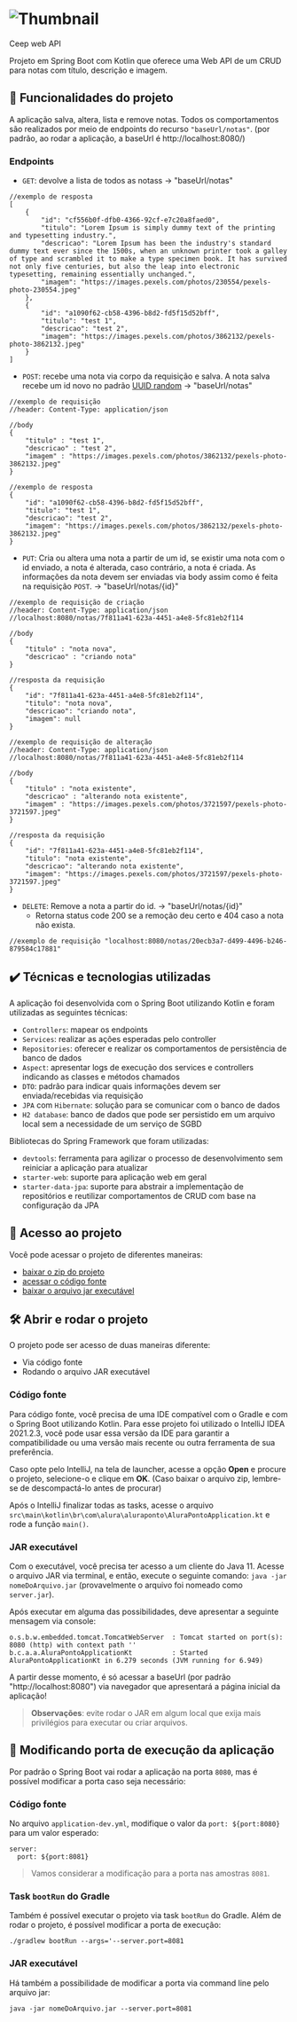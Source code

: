 # ![Thumbnail](https://user-images.githubusercontent.com/8989346/148251088-b6b4797e-a228-4d92-b049-a94d9d163dfd.png)

Ceep web API

Projeto em Spring Boot com Kotlin que oferece uma Web API de um CRUD para notas com título, descrição e imagem.

## 🔨 Funcionalidades do projeto

A aplicação salva, altera, lista e remove notas. Todos os comportamentos são realizados por meio de endpoints do recurso `"baseUrl/notas"`. (por padrão, ao rodar a aplicação, a baseUrl é http://localhost:8080/)

### Endpoints

- `GET`: devolve a lista de todos as notass -> "baseUrl/notas"
```
//exemplo de resposta
[
    {
        "id": "cf556b0f-dfb0-4366-92cf-e7c20a8faed0",
        "titulo": "Lorem Ipsum is simply dummy text of the printing and typesetting industry.",
        "descricao": "Lorem Ipsum has been the industry's standard dummy text ever since the 1500s, when an unknown printer took a galley of type and scrambled it to make a type specimen book. It has survived not only five centuries, but also the leap into electronic typesetting, remaining essentially unchanged.",
        "imagem": "https://images.pexels.com/photos/230554/pexels-photo-230554.jpeg"
    },
    {
        "id": "a1090f62-cb58-4396-b8d2-fd5f15d52bff",
        "titulo": "test 1",
        "descricao": "test 2",
        "imagem": "https://images.pexels.com/photos/3862132/pexels-photo-3862132.jpeg"
    }
]
```

- `POST`: recebe uma nota via corpo da requisição e salva. A nota salva recebe um id novo no padrão [UUID random](https://en.wikipedia.org/wiki/Universally_unique_identifier#:~:text=security%20credentials.%5B1%5D-,Version%204,-(random)%5Bedit%5D) -> "baseUrl/notas"
```
//exemplo de requisição
//header: Content-Type: application/json

//body
{
    "titulo" : "test 1",
    "descricao" : "test 2",
    "imagem" : "https://images.pexels.com/photos/3862132/pexels-photo-3862132.jpeg"
}
```

```
//exemplo de resposta
{
    "id": "a1090f62-cb58-4396-b8d2-fd5f15d52bff",
    "titulo": "test 1",
    "descricao": "test 2",
    "imagem": "https://images.pexels.com/photos/3862132/pexels-photo-3862132.jpeg"
}
```

- `PUT`: Cria ou altera uma nota a partir de um id, se existir uma nota com o id enviado, a nota é alterada, caso contrário, a nota é criada. As informações da nota devem ser enviadas via body assim como é feita na requisição `POST`. -> "baseUrl/notas/{id}"

```
//exemplo de requisição de criação
//header: Content-Type: application/json
//localhost:8080/notas/7f811a41-623a-4451-a4e8-5fc81eb2f114

//body
{
    "titulo" : "nota nova",
    "descricao" : "criando nota"
}

//resposta da requisição
{
    "id": "7f811a41-623a-4451-a4e8-5fc81eb2f114",
    "titulo": "nota nova",
    "descricao": "criando nota",
    "imagem": null
}

//exemplo de requisição de alteração
//header: Content-Type: application/json
//localhost:8080/notas/7f811a41-623a-4451-a4e8-5fc81eb2f114

//body
{
    "titulo" : "nota existente",
    "descricao" : "alterando nota existente",
    "imagem" : "https://images.pexels.com/photos/3721597/pexels-photo-3721597.jpeg"
}

//resposta da requisição
{
    "id": "7f811a41-623a-4451-a4e8-5fc81eb2f114",
    "titulo": "nota existente",
    "descricao": "alterando nota existente",
    "imagem": "https://images.pexels.com/photos/3721597/pexels-photo-3721597.jpeg"
}
```

- `DELETE`: Remove a nota a partir do id. -> "baseUrl/notas/{id}"
    - Retorna status code 200 se a remoção deu certo e 404 caso a nota não exista.

```
//exemplo de requisição "localhost:8080/notas/20ecb3a7-d499-4496-b246-879584c17881"
```

## ✔️ Técnicas e tecnologias utilizadas

A aplicação foi desenvolvida com o Spring Boot utilizando Kotlin e foram utilizadas as seguintes técnicas:

- `Controllers`: mapear os endpoints 
- `Services`: realizar as ações esperadas pelo controller
- `Repositories`: oferecer e realizar os comportamentos de persistência de banco de dados
- `Aspect`: apresentar logs de execução dos services e controllers indicando as classes e métodos chamados
- `DTO`: padrão para indicar quais informações devem ser enviada/recebidas via requisição
- `JPA` com `Hibernate`: solução para se comunicar com o banco de dados
- `H2 database`: banco de dados que pode ser persistido em um arquivo local sem a necessidade de um serviço de SGBD

Bibliotecas do Spring Framework que foram utilizadas:

- `devtools`: ferramenta para agilizar o processo de desenvolvimento sem reiniciar a aplicação para atualizar
- `starter-web`: suporte para aplicação web em geral
- `starter-data-jpa`: suporte para abstrair a implementação de repositórios e reutilizar comportamentos de CRUD com base na configuração da JPA

## 📁 Acesso ao projeto

Você pode acessar o projeto de diferentes maneiras:
- [baixar o zip do projeto](https://github.com/alura-cursos/ceep-web-api/archive/refs/heads/dev.zip)
- [acessar o código fonte](https://github.com/alura-cursos/ceep-web-api/tree/dev)
- [baixar o arquivo jar executável](https://github.com/alura-cursos/ceep-web-api/releases/download/0.0.1/server.jar)

## 🛠️ Abrir e rodar o projeto

O projeto pode ser acesso de duas maneiras diferente:

- Via código fonte
- Rodando o arquivo JAR executável

### Código fonte

Para código fonte, você precisa de uma IDE compatível com o Gradle e com o Spring Boot utilizando Kotlin. Para esse projeto foi utilizado o IntelliJ IDEA 2021.2.3, você pode usar essa versão da IDE para garantir a compatibilidade ou uma versão mais recente ou outra ferramenta de sua preferência. 

Caso opte pelo IntelliJ, na tela de launcher, acesse a opção **Open** e procure o projeto, selecione-o e clique em **OK**. (Caso baixar o arquivo zip, lembre-se de descompactá-lo antes de procurar)

Após o IntelliJ finalizar todas as tasks, acesse o arquivo `src\main\kotlin\br\com\alura\aluraponto\AluraPontoApplication.kt` e rode a função `main()`.

### JAR executável

Com o executável, você precisa ter acesso a um cliente do Java 11. Acesse o arquivo JAR via terminal, e então, execute o seguinte comando: `java -jar nomeDoArquivo.jar` (provavelmente o arquivo foi nomeado como `server.jar`). 

Após executar em alguma das possibilidades, deve apresentar a seguinte mensagem via console:

```
o.s.b.w.embedded.tomcat.TomcatWebServer  : Tomcat started on port(s): 8080 (http) with context path ''
b.c.a.a.AluraPontoApplicationKt          : Started AluraPontoApplicationKt in 6.279 seconds (JVM running for 6.949)
```

A partir desse momento, é só acessar a baseUrl (por padrão "http://localhost:8080") via navegador que apresentará a página inicial da aplicação!

> **Observações**: evite rodar o JAR em algum local que exija mais privilégios para executar ou criar arquivos.

<!-- ## 🧪 Testando a API com o Postman

Você pode testar a aplicação utilizando o Postman também, você pode [baixar o zip com a collection com todos os exemplos](https://github.com/alexfelipe/alura-ponto/archive/refs/heads/postman.zip). 

> Para fazer o teste, você precisa acessar o Postman, de preferência o cliente desktop, e fazer o [processo de importação](https://learning.postman.com/docs/getting-started/importing-and-exporting-data/#importing-data-into-postman).

-->

## 📝 Modificando porta de execução da aplicação

Por padrão o Spring Boot vai rodar a aplicação na porta `8080`, mas é possível modificar a porta caso seja necessário:

### Código fonte

No arquivo `application-dev.yml`, modifique o valor da `port: ${port:8080}` para um valor esperado:

```
server:
  port: ${port:8081}
```

> Vamos considerar a modificação para a porta nas amostras `8081`.

### Task `bootRun` do Gradle

Também é possível executar o projeto via task `bootRun` do Gradle. Além de rodar o projeto, é possível modificar a porta de execução:

```
./gradlew bootRun --args='--server.port=8081
```

### JAR executável

Há também a possibilidade de modificar a porta via command line pelo arquivo jar:

```
java -jar nomeDoArquivo.jar --server.port=8081
```


